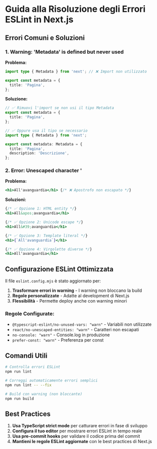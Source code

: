 # Guida alla Risoluzione degli Errori ESLint in Next.js

## Errori Comuni e Soluzioni

### 1. Warning: 'Metadata' is defined but never used

**Problema:**
```typescript
import type { Metadata } from 'next'; // ❌ Import non utilizzato

export const metadata = {
  title: 'Pagina',
};
```

**Soluzione:**
```typescript
// ✅ Rimuovi l'import se non usi il tipo Metadata
export const metadata = {
  title: 'Pagina',
};

// ✅ Oppure usa il tipo se necessario
import type { Metadata } from 'next';

export const metadata: Metadata = {
  title: 'Pagina',
  description: 'Descrizione',
};
```

### 2. Error: Unescaped character '

**Problema:**
```jsx
<h1>All'avanguardia</h1> {/* ❌ Apostrofo non escapato */}
```

**Soluzioni:**
```jsx
{/* ✅ Opzione 1: HTML entity */}
<h1>All&apos;avanguardia</h1>

{/* ✅ Opzione 2: Unicode escape */}
<h1>All&#39;avanguardia</h1>

{/* ✅ Opzione 3: Template literal */}
<h1>{`All'avanguardia`}</h1>

{/* ✅ Opzione 4: Virgolette diverse */}
<h1>All'avanguardia</h1>
```

## Configurazione ESLint Ottimizzata

Il file `eslint.config.mjs` è stato aggiornato per:

1. **Trasformare errori in warning** - I warning non bloccano la build
2. **Regole personalizzate** - Adatte al development di Next.js
3. **Flessibilità** - Permette deploy anche con warning minori

### Regole Configurate:

- `@typescript-eslint/no-unused-vars: "warn"` - Variabili non utilizzate
- `react/no-unescaped-entities: "warn"` - Caratteri non escapati
- `no-console: "warn"` - Console.log in produzione
- `prefer-const: "warn"` - Preferenza per const

## Comandi Utili

```bash
# Controlla errori ESLint
npm run lint

# Correggi automaticamente errori semplici
npm run lint -- --fix

# Build con warning (non bloccante)
npm run build
```

## Best Practices

1. **Usa TypeScript strict mode** per catturare errori in fase di sviluppo
2. **Configura il tuo editor** per mostrare errori ESLint in tempo reale
3. **Usa pre-commit hooks** per validare il codice prima del commit
4. **Mantieni le regole ESLint aggiornate** con le best practices di Next.js